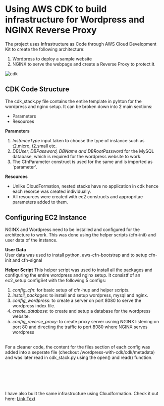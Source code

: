 # **Using AWS CDK to build infrastructure for Wordpress and NGINX Reverse Proxy**

The project uses Infrastructure as Code through AWS Cloud Development Kit to create the following architecture:

1. Wordpress to deploy a sample website
2. NGINX to serve the webpage and create a Reverse Proxy to protect it.



![cdk](https://user-images.githubusercontent.com/68993711/233850449-e246f25c-4b23-497f-a59e-d28ff3094478.png)



## CDK Code Structure

The cdk_stack.py file contains the entire template in pyhton for the wordpress and nginx setup. 
It can be broken down into 2 main sections: 
- Parameters
- Resources

**Parameters**
1. *InstanceType* input taken to choose the type of instance such as t2.micro, t2.small etc.
2. *DBUser, DBPassword, DBName and DBRootPassword* for the MySQL database, which is required for the wordpress website to work.
3. The CfnParameter construct is used for the same and is imported as 'parameter'.

**Resources**
- Unlike CloudFormation, nested stacks have no application in cdk hence each resorce was created individually.
- All resources were created with ec2 constructs and appropritae parameters added to them.


## Configuring EC2 Instance
NGINX and Wordpress need to be installed and configured for the architecture to work. This was done using the helper scripts (cfn-init) and user data of the instance.

**User Data**  
User data was used to install python, aws-cfn-bootstrap and to setup cfn-init and cfn-signal

**Helper Script** This helper script was used to install all the packages and configuring the entire wordpress and nginx setup. It consistf of an ec2_setup configSet with the following 5 configs:
1. *config_cfn*: for basic setup of cfn-hup and helper scripts.
2. *install_packages*: to install and setup wordpress, mysql and nginx. 
3. *config_wordpress*: to create a server on port 8080 to serve the wordpress index file.
4. *create_database*: to create and setup a database for the wordpress website.
5. *config_reverse_proxy*: to create proxy server usning NGINX listening on port 80 and directing the traffic to port 8080 where NGINX serves wordpress
<br />
For a cleaner code, the content for the files section of each config was added into a seperate file (checkout /wordpress-with-cdk/cdk/metadata) and was later read in cdk_stack.py using the open() and read() function.
<br />
<br />
<br />
<br />
<br />
<br />

I have also built the same infrastructure using Cloudformation. Check it out here: [Link Text](https://github.com/Shubham27052/wordpressANDnginx-with-cloudformation)
